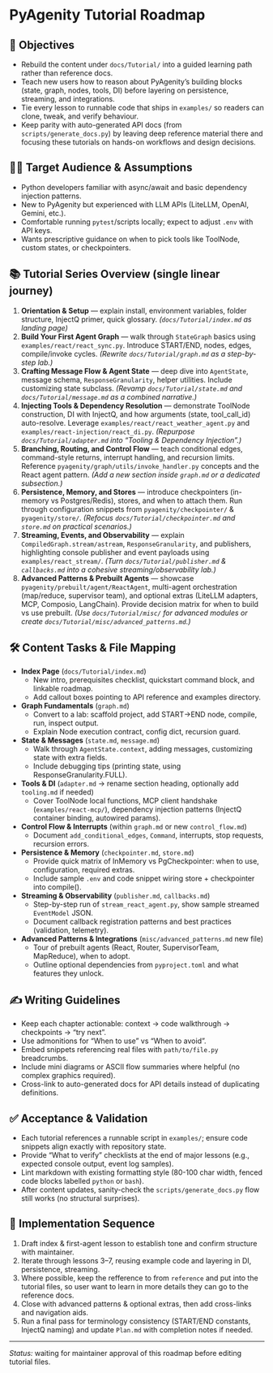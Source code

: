 # PyAgenity Tutorial Roadmap

## 🎯 Objectives
- Rebuild the content under `docs/Tutorial/` into a guided learning path rather than reference docs.
- Teach new users how to reason about PyAgenity’s building blocks (state, graph, nodes, tools, DI) before layering on persistence, streaming, and integrations.
- Tie every lesson to runnable code that ships in `examples/` so readers can clone, tweak, and verify behaviour.
- Keep parity with auto-generated API docs (from `scripts/generate_docs.py`) by leaving deep reference material there and focusing these tutorials on hands-on workflows and design decisions.

## 👩‍💻 Target Audience & Assumptions
- Python developers familiar with async/await and basic dependency injection patterns.
- New to PyAgenity but experienced with LLM APIs (LiteLLM, OpenAI, Gemini, etc.).
- Comfortable running `pytest`/scripts locally; expect to adjust `.env` with API keys.
- Wants prescriptive guidance on when to pick tools like ToolNode, custom states, or checkpointers.

## 📚 Tutorial Series Overview (single linear journey)
1. **Orientation & Setup** — explain install, environment variables, folder structure, InjectQ primer, quick glossary. *(`docs/Tutorial/index.md` as landing page)*
2. **Build Your First Agent Graph** — walk through `StateGraph` basics using `examples/react/react_sync.py`. Introduce START/END, nodes, edges, compile/invoke cycles. *(Rewrite `docs/Tutorial/graph.md` as a step-by-step lab.)*
3. **Crafting Message Flow & Agent State** — deep dive into `AgentState`, message schema, `ResponseGranularity`, helper utilities. Include customizing state subclass. *(Revamp `docs/Tutorial/state.md` and `docs/Tutorial/message.md` as a combined narrative.)*
4. **Injecting Tools & Dependency Resolution** — demonstrate ToolNode construction, DI with InjectQ, and how arguments (state, tool_call_id) auto-resolve. Leverage `examples/react/react_weather_agent.py` and `examples/react-injection/react_di.py`. *(Repurpose `docs/Tutorial/adapter.md` into “Tooling & Dependency Injection”.)*
5. **Branching, Routing, and Control Flow** — teach conditional edges, command-style returns, interrupt handling, and recursion limits. Reference `pyagenity/graph/utils/invoke_handler.py` concepts and the React agent pattern. *(Add a new section inside `graph.md` or a dedicated subsection.)*
6. **Persistence, Memory, and Stores** — introduce checkpointers (in-memory vs Postgres/Redis), stores, and when to attach them. Run through configuration snippets from `pyagenity/checkpointer/` & `pyagenity/store/`. *(Refocus `docs/Tutorial/checkpointer.md` and `store.md` on practical scenarios.)*
7. **Streaming, Events, and Observability** — explain `CompiledGraph.stream/astream`, `ResponseGranularity`, and publishers, highlighting console publisher and event payloads using `examples/react_stream/`. *(Turn `docs/Tutorial/publisher.md` & `callbacks.md` into a cohesive streaming/observability lab.)*
8. **Advanced Patterns & Prebuilt Agents** — showcase `pyagenity/prebuilt/agent/ReactAgent`, multi-agent orchestration (map/reduce, supervisor team), and optional extras (LiteLLM adapters, MCP, Composio, LangChain). Provide decision matrix for when to build vs use prebuilt. *(Use `docs/Tutorial/misc/` for advanced modules or create `docs/Tutorial/misc/advanced_patterns.md`.)*

## 🛠️ Content Tasks & File Mapping
- **Index Page** (`docs/Tutorial/index.md`)
	- New intro, prerequisites checklist, quickstart command block, and linkable roadmap.
	- Add callout boxes pointing to API reference and examples directory.
- **Graph Fundamentals** (`graph.md`)
	- Convert to a lab: scaffold project, add START→END node, compile, run, inspect output.
	- Explain Node execution contract, config dict, recursion guard.
- **State & Messages** (`state.md`, `message.md`)
	- Walk through `AgentState.context`, adding messages, customizing state with extra fields.
	- Include debugging tips (printing state, using ResponseGranularity.FULL).
- **Tools & DI** (`adapter.md` → rename section heading, optionally add `tooling.md` if needed)
	- Cover ToolNode local functions, MCP client handshake (`examples/react-mcp/`), dependency injection patterns (InjectQ container binding, autowired params).
- **Control Flow & Interrupts** (within `graph.md` or new `control_flow.md`)
	- Document `add_conditional_edges`, `Command`, interrupts, stop requests, recursion errors.
- **Persistence & Memory** (`checkpointer.md`, `store.md`)
	- Provide quick matrix of InMemory vs PgCheckpointer: when to use, configuration, required extras.
	- Include sample `.env` and code snippet wiring store + checkpointer into compile().
- **Streaming & Observability** (`publisher.md`, `callbacks.md`)
	- Step-by-step run of `stream_react_agent.py`, show sample streamed `EventModel` JSON.
	- Document callback registration patterns and best practices (validation, telemetry).
- **Advanced Patterns & Integrations** (`misc/advanced_patterns.md` new file)
	- Tour of prebuilt agents (React, Router, SupervisorTeam, MapReduce), when to adopt.
	- Outline optional dependencies from `pyproject.toml` and what features they unlock.

## ✍️ Writing Guidelines
- Keep each chapter actionable: context → code walkthrough → checkpoints → “try next”.
- Use admonitions for “When to use” vs “When to avoid”.
- Embed snippets referencing real files with `path/to/file.py` breadcrumbs.
- Include mini diagrams or ASCII flow summaries where helpful (no complex graphics required).
- Cross-link to auto-generated docs for API details instead of duplicating definitions.

## ✅ Acceptance & Validation
- Each tutorial references a runnable script in `examples/`; ensure code snippets align exactly with repository state.
- Provide “What to verify” checklists at the end of major lessons (e.g., expected console output, event log samples).
- Lint markdown with existing formatting style (80-100 char width, fenced code blocks labelled `python` or `bash`).
- After content updates, sanity-check the `scripts/generate_docs.py` flow still works (no structural surprises).

## 🚀 Implementation Sequence
1. Draft index & first-agent lesson to establish tone and confirm structure with maintainer.
2. Iterate through lessons 3–7, reusing example code and layering in DI, persistence, streaming.
4. Where possible, keep the refference to from `reference` and put into the tutorial files, so user want to learn in more details they can go to the reference docs.
3. Close with advanced patterns & optional extras, then add cross-links and navigation aids.
4. Run a final pass for terminology consistency (START/END constants, InjectQ naming) and update `Plan.md` with completion notes if needed.

---
*Status:* waiting for maintainer approval of this roadmap before editing tutorial files.
